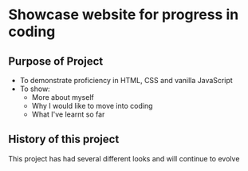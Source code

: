 # Showcase website for progress in coding

## Purpose of Project
* To demonstrate proficiency in HTML, CSS and vanilla JavaScript
* To show:
  * More about myself
  * Why I would like to move into coding
  * What I've learnt so far

## History of this project
This project has had several different looks and will continue to evolve